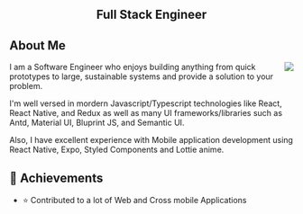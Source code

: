 <h2 align="center"> Full Stack Engineer </h2>

## About Me
<img align="right" src="https://github-readme-stats.vercel.app/api?username=dimafree&show_icons=true&icon_color=0366d6&text_color=24292e&bg_color=ffffff&hide_title=true" />

I am a Software Engineer who enjoys building anything from quick prototypes to large, sustainable systems and provide a solution to your problem.

I'm well versed in mordern Javascript/Typescript technologies like React, React Native, and Redux as well as many UI frameworks/libraries such as Antd, Material UI, Bluprint JS, and Semantic UI.

Also, I have excellent experience with Mobile application development using React Native, Expo, Styled Components and Lottie anime.

## 🚀 Achievements
- ⭐ Contributed to a lot of Web and Cross mobile Applications
